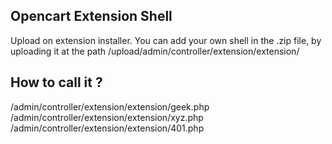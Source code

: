 ## Opencart Extension Shell

Upload on extension installer.
You can add your own shell in the .zip file, by uploading it at the path /upload/admin/controller/extension/extension/

## How to call it ?<br>
/admin/controller/extension/extension/geek.php<br>
/admin/controller/extension/extension/xyz.php<br>
/admin/controller/extension/extension/401.php
